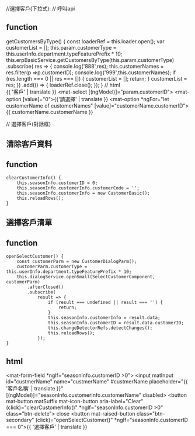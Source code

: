 //選擇客戶(下拉式):
// 呼叫api
## function
 getCustomersByType() {
        const loaderRef = this.loader.open();
        var customerList = [];
		this.param.customerType = this.userInfo.department.typeFeaturePrefix * 10;
		this.erpBasicService.getCustomersByType(this.param.customerType)
			.subscribe(
				res => {
                    console.log('888',res);
                    this.customerNames = res.filter(p =>p.customerID);
                    console.log('999',this.customerNames);
					if (res.length === 0 || res === []) {
						customerList = [];
						return;
					}
                   customerList = res;
				})
			.add(() => {
				loaderRef.close();
			});
	}
// html  
<mat-form-field>
                <mat-label>{{ '客戶' | translate }}</mat-label>
                <mat-select [(ngModel)]="param.customerID">
                <mat-option [value]="0">{{'請選擇' | translate }}</mat-option>
                    <mat-option *ngFor="let customerName of customerNames" [value]="customerName.customerID">
                        {{ customerName.customerName }}
                    </mat-option>
                </mat-select>
            </mat-form-field>


// 選擇客戶(對話框)

## 清除客戶資料
## function
	clearCustomerInfo() {
		this.seasonInfo.customerID = 0;
		this.seasonInfo.customerInfo.customerCode = '';
		this.seasonInfo.customerInfo = new CustomerBasic();
		this.reloadRows();
	}

## 選擇客戶清單
## function
	openSelectCustomer() {
		const customerParm = new CustomerDialogParm();
		customerParm.customerType = this.userInfo.department.typeFeaturePrefix * 10;
		this.dialogService.openSmall(SelectCustomerComponent, customerParm)
			.afterClosed()
			.subscribe(
				result => {
					if (result === undefined || result === '') {
						return;
					}
					this.seasonInfo.customerInfo = result.data;
					this.seasonInfo.customerID = result.data.customerID;
					this.changeDetectorRefs.detectChanges();
					this.reloadRows();
				});
	}

  ## html
  <mat-form-field *ngIf="seasonInfo.customerID >0">
                    <input matInput id="custmerName" name="custmerName" #custmerName
                        placeholder="{{ '客戶名稱' | translate }}" [(ngModel)]="seasonInfo.customerInfo.customerName"
                        disabled>
                    <button mat-button matSuffix mat-icon-button aria-label="Clear" (click)="clearCustomerInfo()"
                        *ngIf="seasonInfo.customerID >0" class="btn-delete">
                        <mat-icon>close</mat-icon>
                    </button>
                </mat-form-field>
                <button mat-raised-button class="btn-secondary" (click)="openSelectCustomer()"
                    *ngIf="seasonInfo.customerID === 0">{{ '選擇客戶' | translate }}</button>  	    